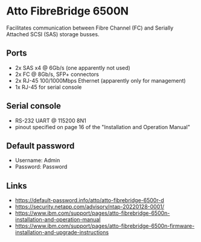
# Atto FibreBridge 6500N

Facilitates communication between Fibre Channel (FC) and Serially Attached SCSI (SAS) storage busses.

## Ports

* 2x SAS x4 @ 6Gb/s (one apparently not used)
* 2x FC @ 8Gb/s, SFP+ connectors
* 2x RJ-45 100/1000Mbps Ethernet (apparently only for management)
* 1x RJ-45 for serial console

## Serial console

* RS-232 UART @ 115200 8N1
* pinout specified on page 16 of the "Installation and Operation Manual"

## Default password

* Username: Admin
* Password: Password

## Links

* https://default-password.info/atto/atto-fibrebridge-6500r-d
* https://security.netapp.com/advisory/ntap-20220128-0001/
* https://www.ibm.com/support/pages/atto-fibrebridge-6500n-installation-and-operation-manual
* https://www.ibm.com/support/pages/atto-fibrebridge-6500n-firmware-installation-and-upgrade-instructions
